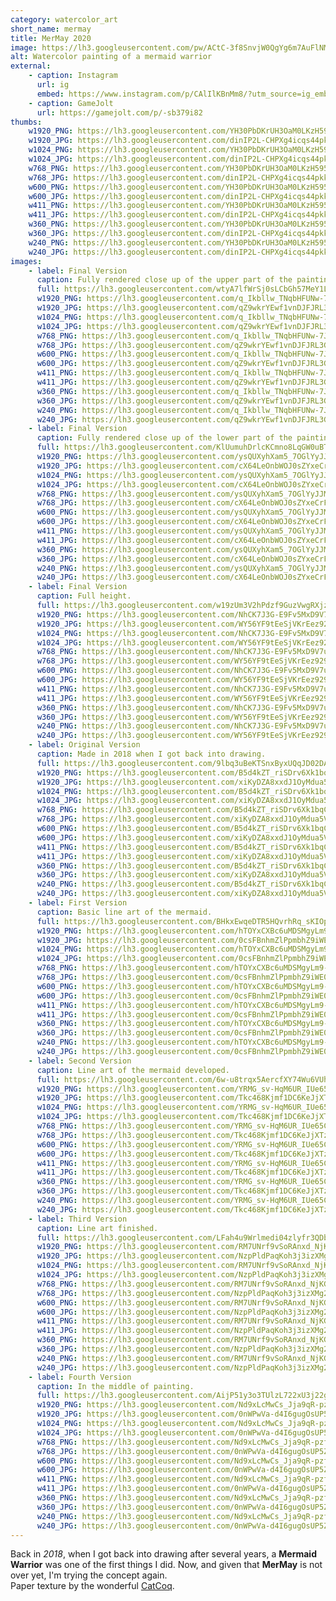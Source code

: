 ```yaml
---
category: watercolor_art
short_name: mermay
title: MerMay 2020
image: https://lh3.googleusercontent.com/pw/ACtC-3f8SnvjW0QgYg6m7AuFlNMpczGHWk48uZ0TjNYSgfqiXa2JEoaiA5OuS-TQXmB4gkv9Tnexc2cDIJ2e_aYlnGSEJFDhQdz4UKT_bDV6FQbnCct9zfYG0FchV3d592b3yOzzPXzKogDLSopNY45kVzsT=w1200-h630-no?authuser=0
alt: Watercolor painting of a mermaid warrior
external:
    - caption: Instagram
      url: ig
      embed: https://www.instagram.com/p/CAlIlKBnMm8/?utm_source=ig_embed&amp;utm_campaign=loading
    - caption: GameJolt
      url: https://gamejolt.com/p/-sb379i82
thumbs:
    w1920_PNG: https://lh3.googleusercontent.com/YH30PbDKrUH3OaM0LKzH5957LNFysIUZljw5xT2jABJ69hhwMwUWnX1pUw20eLyHBjqZw9bQvFXgXOuyz4tbPQ1cPdBUaQJg5mHKEq_j9NSVDcr8DGeI_MBeiCDeeIOyQwy5LbJepg=w355
    w1920_JPG: https://lh3.googleusercontent.com/dinIP2L-CHPXg4icqs44pkkKjjV0JP9GoimLmeTlV3fj_azr4Tuzg_tqRXqkekMgjM1ofkLQZ5jBKjN0jpE2iVkrz6f5hX7HQFkIPag7HOX8C99RbLslaOkmftyKv7GD-8Ue3E1_hA=w355
    w1024_PNG: https://lh3.googleusercontent.com/YH30PbDKrUH3OaM0LKzH5957LNFysIUZljw5xT2jABJ69hhwMwUWnX1pUw20eLyHBjqZw9bQvFXgXOuyz4tbPQ1cPdBUaQJg5mHKEq_j9NSVDcr8DGeI_MBeiCDeeIOyQwy5LbJepg=w284
    w1024_JPG: https://lh3.googleusercontent.com/dinIP2L-CHPXg4icqs44pkkKjjV0JP9GoimLmeTlV3fj_azr4Tuzg_tqRXqkekMgjM1ofkLQZ5jBKjN0jpE2iVkrz6f5hX7HQFkIPag7HOX8C99RbLslaOkmftyKv7GD-8Ue3E1_hA=w284
    w768_PNG: https://lh3.googleusercontent.com/YH30PbDKrUH3OaM0LKzH5957LNFysIUZljw5xT2jABJ69hhwMwUWnX1pUw20eLyHBjqZw9bQvFXgXOuyz4tbPQ1cPdBUaQJg5mHKEq_j9NSVDcr8DGeI_MBeiCDeeIOyQwy5LbJepg=w213
    w768_JPG: https://lh3.googleusercontent.com/dinIP2L-CHPXg4icqs44pkkKjjV0JP9GoimLmeTlV3fj_azr4Tuzg_tqRXqkekMgjM1ofkLQZ5jBKjN0jpE2iVkrz6f5hX7HQFkIPag7HOX8C99RbLslaOkmftyKv7GD-8Ue3E1_hA=w213
    w600_PNG: https://lh3.googleusercontent.com/YH30PbDKrUH3OaM0LKzH5957LNFysIUZljw5xT2jABJ69hhwMwUWnX1pUw20eLyHBjqZw9bQvFXgXOuyz4tbPQ1cPdBUaQJg5mHKEq_j9NSVDcr8DGeI_MBeiCDeeIOyQwy5LbJepg=w166
    w600_JPG: https://lh3.googleusercontent.com/dinIP2L-CHPXg4icqs44pkkKjjV0JP9GoimLmeTlV3fj_azr4Tuzg_tqRXqkekMgjM1ofkLQZ5jBKjN0jpE2iVkrz6f5hX7HQFkIPag7HOX8C99RbLslaOkmftyKv7GD-8Ue3E1_hA=w166
    w411_PNG: https://lh3.googleusercontent.com/YH30PbDKrUH3OaM0LKzH5957LNFysIUZljw5xT2jABJ69hhwMwUWnX1pUw20eLyHBjqZw9bQvFXgXOuyz4tbPQ1cPdBUaQJg5mHKEq_j9NSVDcr8DGeI_MBeiCDeeIOyQwy5LbJepg=w114
    w411_JPG: https://lh3.googleusercontent.com/dinIP2L-CHPXg4icqs44pkkKjjV0JP9GoimLmeTlV3fj_azr4Tuzg_tqRXqkekMgjM1ofkLQZ5jBKjN0jpE2iVkrz6f5hX7HQFkIPag7HOX8C99RbLslaOkmftyKv7GD-8Ue3E1_hA=w114
    w360_PNG: https://lh3.googleusercontent.com/YH30PbDKrUH3OaM0LKzH5957LNFysIUZljw5xT2jABJ69hhwMwUWnX1pUw20eLyHBjqZw9bQvFXgXOuyz4tbPQ1cPdBUaQJg5mHKEq_j9NSVDcr8DGeI_MBeiCDeeIOyQwy5LbJepg=w100
    w360_JPG: https://lh3.googleusercontent.com/dinIP2L-CHPXg4icqs44pkkKjjV0JP9GoimLmeTlV3fj_azr4Tuzg_tqRXqkekMgjM1ofkLQZ5jBKjN0jpE2iVkrz6f5hX7HQFkIPag7HOX8C99RbLslaOkmftyKv7GD-8Ue3E1_hA=w100
    w240_PNG: https://lh3.googleusercontent.com/YH30PbDKrUH3OaM0LKzH5957LNFysIUZljw5xT2jABJ69hhwMwUWnX1pUw20eLyHBjqZw9bQvFXgXOuyz4tbPQ1cPdBUaQJg5mHKEq_j9NSVDcr8DGeI_MBeiCDeeIOyQwy5LbJepg=w66
    w240_JPG: https://lh3.googleusercontent.com/dinIP2L-CHPXg4icqs44pkkKjjV0JP9GoimLmeTlV3fj_azr4Tuzg_tqRXqkekMgjM1ofkLQZ5jBKjN0jpE2iVkrz6f5hX7HQFkIPag7HOX8C99RbLslaOkmftyKv7GD-8Ue3E1_hA=w66
images:
    - label: Final Version
      caption: Fully rendered close up of the upper part of the painting.
      full: https://lh3.googleusercontent.com/wtyA7lfWrSj0sLCbGh57MeY1LkE6mTUFns6nl-5hWAoBRqNFVHgeQH78487v-dgIY0dLLCwSzOrykNjWvrqA-C3-Dfs_0DttfN-CMBzEJ2fMNmTFcw9m8kEZQNDI8ElD0bvgVzwKmw=w1080-h1080
      w1920_PNG: https://lh3.googleusercontent.com/q_Ikbllw_TNqbHFUNw-7JKox13sLxiaMLi8Ek1pPZODTN7i0sMAYRmQ2tvNtVw1STV1Cm-avOwbNXLBgIN8u0lDSgEErPPTtXaW9DDD86oXlpzRKekLttUyNCr3Sk55-AHXMHw8kXQ=w850
      w1920_JPG: https://lh3.googleusercontent.com/qZ9wkrYEwf1vnDJFJRL3GPxZBfOfRDJ2oapBEaiQ0wXTi8Yg-rbBc6DCG-icjLfY4LTtNUz-_7vu5NzV6P2hlKRRGZMLeICb20lx9RR6ZDBn7-aKbUMb5_z0Lt8N1R1ogHqaMEL6cg=w850
      w1024_PNG: https://lh3.googleusercontent.com/q_Ikbllw_TNqbHFUNw-7JKox13sLxiaMLi8Ek1pPZODTN7i0sMAYRmQ2tvNtVw1STV1Cm-avOwbNXLBgIN8u0lDSgEErPPTtXaW9DDD86oXlpzRKekLttUyNCr3Sk55-AHXMHw8kXQ=w711
      w1024_JPG: https://lh3.googleusercontent.com/qZ9wkrYEwf1vnDJFJRL3GPxZBfOfRDJ2oapBEaiQ0wXTi8Yg-rbBc6DCG-icjLfY4LTtNUz-_7vu5NzV6P2hlKRRGZMLeICb20lx9RR6ZDBn7-aKbUMb5_z0Lt8N1R1ogHqaMEL6cg=w711
      w768_PNG: https://lh3.googleusercontent.com/q_Ikbllw_TNqbHFUNw-7JKox13sLxiaMLi8Ek1pPZODTN7i0sMAYRmQ2tvNtVw1STV1Cm-avOwbNXLBgIN8u0lDSgEErPPTtXaW9DDD86oXlpzRKekLttUyNCr3Sk55-AHXMHw8kXQ=w533
      w768_JPG: https://lh3.googleusercontent.com/qZ9wkrYEwf1vnDJFJRL3GPxZBfOfRDJ2oapBEaiQ0wXTi8Yg-rbBc6DCG-icjLfY4LTtNUz-_7vu5NzV6P2hlKRRGZMLeICb20lx9RR6ZDBn7-aKbUMb5_z0Lt8N1R1ogHqaMEL6cg=w533
      w600_PNG: https://lh3.googleusercontent.com/q_Ikbllw_TNqbHFUNw-7JKox13sLxiaMLi8Ek1pPZODTN7i0sMAYRmQ2tvNtVw1STV1Cm-avOwbNXLBgIN8u0lDSgEErPPTtXaW9DDD86oXlpzRKekLttUyNCr3Sk55-AHXMHw8kXQ=w416
      w600_JPG: https://lh3.googleusercontent.com/qZ9wkrYEwf1vnDJFJRL3GPxZBfOfRDJ2oapBEaiQ0wXTi8Yg-rbBc6DCG-icjLfY4LTtNUz-_7vu5NzV6P2hlKRRGZMLeICb20lx9RR6ZDBn7-aKbUMb5_z0Lt8N1R1ogHqaMEL6cg=w416
      w411_PNG: https://lh3.googleusercontent.com/q_Ikbllw_TNqbHFUNw-7JKox13sLxiaMLi8Ek1pPZODTN7i0sMAYRmQ2tvNtVw1STV1Cm-avOwbNXLBgIN8u0lDSgEErPPTtXaW9DDD86oXlpzRKekLttUyNCr3Sk55-AHXMHw8kXQ=w285
      w411_JPG: https://lh3.googleusercontent.com/qZ9wkrYEwf1vnDJFJRL3GPxZBfOfRDJ2oapBEaiQ0wXTi8Yg-rbBc6DCG-icjLfY4LTtNUz-_7vu5NzV6P2hlKRRGZMLeICb20lx9RR6ZDBn7-aKbUMb5_z0Lt8N1R1ogHqaMEL6cg=w285
      w360_PNG: https://lh3.googleusercontent.com/q_Ikbllw_TNqbHFUNw-7JKox13sLxiaMLi8Ek1pPZODTN7i0sMAYRmQ2tvNtVw1STV1Cm-avOwbNXLBgIN8u0lDSgEErPPTtXaW9DDD86oXlpzRKekLttUyNCr3Sk55-AHXMHw8kXQ=w250
      w360_JPG: https://lh3.googleusercontent.com/qZ9wkrYEwf1vnDJFJRL3GPxZBfOfRDJ2oapBEaiQ0wXTi8Yg-rbBc6DCG-icjLfY4LTtNUz-_7vu5NzV6P2hlKRRGZMLeICb20lx9RR6ZDBn7-aKbUMb5_z0Lt8N1R1ogHqaMEL6cg=w250
      w240_PNG: https://lh3.googleusercontent.com/q_Ikbllw_TNqbHFUNw-7JKox13sLxiaMLi8Ek1pPZODTN7i0sMAYRmQ2tvNtVw1STV1Cm-avOwbNXLBgIN8u0lDSgEErPPTtXaW9DDD86oXlpzRKekLttUyNCr3Sk55-AHXMHw8kXQ=w166
      w240_JPG: https://lh3.googleusercontent.com/qZ9wkrYEwf1vnDJFJRL3GPxZBfOfRDJ2oapBEaiQ0wXTi8Yg-rbBc6DCG-icjLfY4LTtNUz-_7vu5NzV6P2hlKRRGZMLeICb20lx9RR6ZDBn7-aKbUMb5_z0Lt8N1R1ogHqaMEL6cg=w166
    - label: Final Version
      caption: Fully rendered close up of the lower part of the painting.
      full: https://lh3.googleusercontent.com/KlUumuhDrlcKCmno8LqGW0uBTWxVA02jO6UUMiRbKlHutvJ3NVmm5tHRjDiM7vz93fanM1SkeipeOA6fZwaLezYRDdc-SBwyEQ9prgwhg8tHlQjZgW1ZZYYw277UiUpo6_GKGQFVyg=w1080-h1080
      w1920_PNG: https://lh3.googleusercontent.com/ysQUXyhXam5_7OGlYyJJM4o1BItO3rklJk2H1Rjn5zwsqnG23MNriuFYeupljtKh5rXvSzCkqlsSbBB0YrZFkAfVvQJ0EMKk5Q0wkvK1BQxYw53UByoAi8YkLJIAO3GVKYBLpotyKg=w850
      w1920_JPG: https://lh3.googleusercontent.com/cX64LeOnbWOJ0sZYxeCrFz919RSf3nLjBalIkvTQqIOVcozk2vuKQml1Pzfu4m8ImZWN5wv1L6dKx493pbCUw1tqCJo-68gV0waLR4R4gsUfeiYlURh00dwkBdDTfrmJ-jRoxHWpLA=w850
      w1024_PNG: https://lh3.googleusercontent.com/ysQUXyhXam5_7OGlYyJJM4o1BItO3rklJk2H1Rjn5zwsqnG23MNriuFYeupljtKh5rXvSzCkqlsSbBB0YrZFkAfVvQJ0EMKk5Q0wkvK1BQxYw53UByoAi8YkLJIAO3GVKYBLpotyKg=w711
      w1024_JPG: https://lh3.googleusercontent.com/cX64LeOnbWOJ0sZYxeCrFz919RSf3nLjBalIkvTQqIOVcozk2vuKQml1Pzfu4m8ImZWN5wv1L6dKx493pbCUw1tqCJo-68gV0waLR4R4gsUfeiYlURh00dwkBdDTfrmJ-jRoxHWpLA=w711
      w768_PNG: https://lh3.googleusercontent.com/ysQUXyhXam5_7OGlYyJJM4o1BItO3rklJk2H1Rjn5zwsqnG23MNriuFYeupljtKh5rXvSzCkqlsSbBB0YrZFkAfVvQJ0EMKk5Q0wkvK1BQxYw53UByoAi8YkLJIAO3GVKYBLpotyKg=w533
      w768_JPG: https://lh3.googleusercontent.com/cX64LeOnbWOJ0sZYxeCrFz919RSf3nLjBalIkvTQqIOVcozk2vuKQml1Pzfu4m8ImZWN5wv1L6dKx493pbCUw1tqCJo-68gV0waLR4R4gsUfeiYlURh00dwkBdDTfrmJ-jRoxHWpLA=w533
      w600_PNG: https://lh3.googleusercontent.com/ysQUXyhXam5_7OGlYyJJM4o1BItO3rklJk2H1Rjn5zwsqnG23MNriuFYeupljtKh5rXvSzCkqlsSbBB0YrZFkAfVvQJ0EMKk5Q0wkvK1BQxYw53UByoAi8YkLJIAO3GVKYBLpotyKg=w416
      w600_JPG: https://lh3.googleusercontent.com/cX64LeOnbWOJ0sZYxeCrFz919RSf3nLjBalIkvTQqIOVcozk2vuKQml1Pzfu4m8ImZWN5wv1L6dKx493pbCUw1tqCJo-68gV0waLR4R4gsUfeiYlURh00dwkBdDTfrmJ-jRoxHWpLA=w416
      w411_PNG: https://lh3.googleusercontent.com/ysQUXyhXam5_7OGlYyJJM4o1BItO3rklJk2H1Rjn5zwsqnG23MNriuFYeupljtKh5rXvSzCkqlsSbBB0YrZFkAfVvQJ0EMKk5Q0wkvK1BQxYw53UByoAi8YkLJIAO3GVKYBLpotyKg=w285
      w411_JPG: https://lh3.googleusercontent.com/cX64LeOnbWOJ0sZYxeCrFz919RSf3nLjBalIkvTQqIOVcozk2vuKQml1Pzfu4m8ImZWN5wv1L6dKx493pbCUw1tqCJo-68gV0waLR4R4gsUfeiYlURh00dwkBdDTfrmJ-jRoxHWpLA=w285
      w360_PNG: https://lh3.googleusercontent.com/ysQUXyhXam5_7OGlYyJJM4o1BItO3rklJk2H1Rjn5zwsqnG23MNriuFYeupljtKh5rXvSzCkqlsSbBB0YrZFkAfVvQJ0EMKk5Q0wkvK1BQxYw53UByoAi8YkLJIAO3GVKYBLpotyKg=w250
      w360_JPG: https://lh3.googleusercontent.com/cX64LeOnbWOJ0sZYxeCrFz919RSf3nLjBalIkvTQqIOVcozk2vuKQml1Pzfu4m8ImZWN5wv1L6dKx493pbCUw1tqCJo-68gV0waLR4R4gsUfeiYlURh00dwkBdDTfrmJ-jRoxHWpLA=w250
      w240_PNG: https://lh3.googleusercontent.com/ysQUXyhXam5_7OGlYyJJM4o1BItO3rklJk2H1Rjn5zwsqnG23MNriuFYeupljtKh5rXvSzCkqlsSbBB0YrZFkAfVvQJ0EMKk5Q0wkvK1BQxYw53UByoAi8YkLJIAO3GVKYBLpotyKg=w166
      w240_JPG: https://lh3.googleusercontent.com/cX64LeOnbWOJ0sZYxeCrFz919RSf3nLjBalIkvTQqIOVcozk2vuKQml1Pzfu4m8ImZWN5wv1L6dKx493pbCUw1tqCJo-68gV0waLR4R4gsUfeiYlURh00dwkBdDTfrmJ-jRoxHWpLA=w166
    - label: Final Version
      caption: Full height.
      full: https://lh3.googleusercontent.com/w19zUm3V2hPdzf9GuzVwgRXjzDiBeBB5l8KaUoLq4oMBAKIKITjlsh7GCSOFW9nN90HBhYGH5HeDCAy8RvZ9iOoCr6sr3Gu2j2WV0JpISvwX7jDR0pyxyYRT-6tAhFpFO9ceMIsP-w=w1080-h1080
      w1920_PNG: https://lh3.googleusercontent.com/NhCK7J3G-E9Fv5MxD9V7uJQP7Aka-0xuqxN96m50FU4nl-1-UTa4KrO9DJ5MvqMaMr-p-cbj9HZisdwneMVoP7hiASPUsBa9zTUq40FOda7gL3wN4YE3kMoWyiM3G57g82-7Nk1DuQ=w850
      w1920_JPG: https://lh3.googleusercontent.com/WY56YF9tEeSjVKrEez929vUjkIITK1hSh_v7HTNIOfxaPSw-kNal2PZx420rousA58rdckJ872TKGAPudvMSRY_ImmI64LfC6DRtI68_I61pj5RI4nzGSMHWT3YU5Bqs7BAX_QdKAg=w850
      w1024_PNG: https://lh3.googleusercontent.com/NhCK7J3G-E9Fv5MxD9V7uJQP7Aka-0xuqxN96m50FU4nl-1-UTa4KrO9DJ5MvqMaMr-p-cbj9HZisdwneMVoP7hiASPUsBa9zTUq40FOda7gL3wN4YE3kMoWyiM3G57g82-7Nk1DuQ=w711
      w1024_JPG: https://lh3.googleusercontent.com/WY56YF9tEeSjVKrEez929vUjkIITK1hSh_v7HTNIOfxaPSw-kNal2PZx420rousA58rdckJ872TKGAPudvMSRY_ImmI64LfC6DRtI68_I61pj5RI4nzGSMHWT3YU5Bqs7BAX_QdKAg=w711
      w768_PNG: https://lh3.googleusercontent.com/NhCK7J3G-E9Fv5MxD9V7uJQP7Aka-0xuqxN96m50FU4nl-1-UTa4KrO9DJ5MvqMaMr-p-cbj9HZisdwneMVoP7hiASPUsBa9zTUq40FOda7gL3wN4YE3kMoWyiM3G57g82-7Nk1DuQ=w533
      w768_JPG: https://lh3.googleusercontent.com/WY56YF9tEeSjVKrEez929vUjkIITK1hSh_v7HTNIOfxaPSw-kNal2PZx420rousA58rdckJ872TKGAPudvMSRY_ImmI64LfC6DRtI68_I61pj5RI4nzGSMHWT3YU5Bqs7BAX_QdKAg=w533
      w600_PNG: https://lh3.googleusercontent.com/NhCK7J3G-E9Fv5MxD9V7uJQP7Aka-0xuqxN96m50FU4nl-1-UTa4KrO9DJ5MvqMaMr-p-cbj9HZisdwneMVoP7hiASPUsBa9zTUq40FOda7gL3wN4YE3kMoWyiM3G57g82-7Nk1DuQ=w416
      w600_JPG: https://lh3.googleusercontent.com/WY56YF9tEeSjVKrEez929vUjkIITK1hSh_v7HTNIOfxaPSw-kNal2PZx420rousA58rdckJ872TKGAPudvMSRY_ImmI64LfC6DRtI68_I61pj5RI4nzGSMHWT3YU5Bqs7BAX_QdKAg=w416
      w411_PNG: https://lh3.googleusercontent.com/NhCK7J3G-E9Fv5MxD9V7uJQP7Aka-0xuqxN96m50FU4nl-1-UTa4KrO9DJ5MvqMaMr-p-cbj9HZisdwneMVoP7hiASPUsBa9zTUq40FOda7gL3wN4YE3kMoWyiM3G57g82-7Nk1DuQ=w285
      w411_JPG: https://lh3.googleusercontent.com/WY56YF9tEeSjVKrEez929vUjkIITK1hSh_v7HTNIOfxaPSw-kNal2PZx420rousA58rdckJ872TKGAPudvMSRY_ImmI64LfC6DRtI68_I61pj5RI4nzGSMHWT3YU5Bqs7BAX_QdKAg=w285
      w360_PNG: https://lh3.googleusercontent.com/NhCK7J3G-E9Fv5MxD9V7uJQP7Aka-0xuqxN96m50FU4nl-1-UTa4KrO9DJ5MvqMaMr-p-cbj9HZisdwneMVoP7hiASPUsBa9zTUq40FOda7gL3wN4YE3kMoWyiM3G57g82-7Nk1DuQ=w250
      w360_JPG: https://lh3.googleusercontent.com/WY56YF9tEeSjVKrEez929vUjkIITK1hSh_v7HTNIOfxaPSw-kNal2PZx420rousA58rdckJ872TKGAPudvMSRY_ImmI64LfC6DRtI68_I61pj5RI4nzGSMHWT3YU5Bqs7BAX_QdKAg=w250
      w240_PNG: https://lh3.googleusercontent.com/NhCK7J3G-E9Fv5MxD9V7uJQP7Aka-0xuqxN96m50FU4nl-1-UTa4KrO9DJ5MvqMaMr-p-cbj9HZisdwneMVoP7hiASPUsBa9zTUq40FOda7gL3wN4YE3kMoWyiM3G57g82-7Nk1DuQ=w166
      w240_JPG: https://lh3.googleusercontent.com/WY56YF9tEeSjVKrEez929vUjkIITK1hSh_v7HTNIOfxaPSw-kNal2PZx420rousA58rdckJ872TKGAPudvMSRY_ImmI64LfC6DRtI68_I61pj5RI4nzGSMHWT3YU5Bqs7BAX_QdKAg=w166
    - label: Original Version
      caption: Made in 2018 when I got back into drawing.
      full: https://lh3.googleusercontent.com/9lbq3uBeKTSnxByxUQqJD02DA4GyZIQpOWAKpBuq-a94xWKvWvaDVXxGeAFM8GdA1RlnWvMzoRHnYJyuT4xul_9OdgySFozhSlqGg1iSSLRMWcMtnzUWOff0csTlE00v2wLPT0X0wA=w1080-h1080
      w1920_PNG: https://lh3.googleusercontent.com/B5d4kZT_riSDrv6Xk1bqC8VsgxFfPezPyr9OCa1aVvf67WejJ0vGEIqxVCEWUL7bixRR9wo9KxmZCX6vEM4qi3l4He6DB-5pvgQGLi1xy9E7tXzy3YJsXU6Y7gXEiidBf9vihStm_w=w850
      w1920_JPG: https://lh3.googleusercontent.com/xiKyDZA8xxdJ1OyMdua5V3--LjdOe6r6gg4MZ4-AtRmOGi6smypsCt_SIZGBysHIQ-E_vpi1rZbb4hbfHJ22vbIhyU6shya2zlT2ie4pCRl1j549RBGMBD_sizFVNNdX4Bk-WcwiUQ=w850
      w1024_PNG: https://lh3.googleusercontent.com/B5d4kZT_riSDrv6Xk1bqC8VsgxFfPezPyr9OCa1aVvf67WejJ0vGEIqxVCEWUL7bixRR9wo9KxmZCX6vEM4qi3l4He6DB-5pvgQGLi1xy9E7tXzy3YJsXU6Y7gXEiidBf9vihStm_w=w711
      w1024_JPG: https://lh3.googleusercontent.com/xiKyDZA8xxdJ1OyMdua5V3--LjdOe6r6gg4MZ4-AtRmOGi6smypsCt_SIZGBysHIQ-E_vpi1rZbb4hbfHJ22vbIhyU6shya2zlT2ie4pCRl1j549RBGMBD_sizFVNNdX4Bk-WcwiUQ=w711
      w768_PNG: https://lh3.googleusercontent.com/B5d4kZT_riSDrv6Xk1bqC8VsgxFfPezPyr9OCa1aVvf67WejJ0vGEIqxVCEWUL7bixRR9wo9KxmZCX6vEM4qi3l4He6DB-5pvgQGLi1xy9E7tXzy3YJsXU6Y7gXEiidBf9vihStm_w=w533
      w768_JPG: https://lh3.googleusercontent.com/xiKyDZA8xxdJ1OyMdua5V3--LjdOe6r6gg4MZ4-AtRmOGi6smypsCt_SIZGBysHIQ-E_vpi1rZbb4hbfHJ22vbIhyU6shya2zlT2ie4pCRl1j549RBGMBD_sizFVNNdX4Bk-WcwiUQ=w533
      w600_PNG: https://lh3.googleusercontent.com/B5d4kZT_riSDrv6Xk1bqC8VsgxFfPezPyr9OCa1aVvf67WejJ0vGEIqxVCEWUL7bixRR9wo9KxmZCX6vEM4qi3l4He6DB-5pvgQGLi1xy9E7tXzy3YJsXU6Y7gXEiidBf9vihStm_w=w416
      w600_JPG: https://lh3.googleusercontent.com/xiKyDZA8xxdJ1OyMdua5V3--LjdOe6r6gg4MZ4-AtRmOGi6smypsCt_SIZGBysHIQ-E_vpi1rZbb4hbfHJ22vbIhyU6shya2zlT2ie4pCRl1j549RBGMBD_sizFVNNdX4Bk-WcwiUQ=w416
      w411_PNG: https://lh3.googleusercontent.com/B5d4kZT_riSDrv6Xk1bqC8VsgxFfPezPyr9OCa1aVvf67WejJ0vGEIqxVCEWUL7bixRR9wo9KxmZCX6vEM4qi3l4He6DB-5pvgQGLi1xy9E7tXzy3YJsXU6Y7gXEiidBf9vihStm_w=w285
      w411_JPG: https://lh3.googleusercontent.com/xiKyDZA8xxdJ1OyMdua5V3--LjdOe6r6gg4MZ4-AtRmOGi6smypsCt_SIZGBysHIQ-E_vpi1rZbb4hbfHJ22vbIhyU6shya2zlT2ie4pCRl1j549RBGMBD_sizFVNNdX4Bk-WcwiUQ=w285
      w360_PNG: https://lh3.googleusercontent.com/B5d4kZT_riSDrv6Xk1bqC8VsgxFfPezPyr9OCa1aVvf67WejJ0vGEIqxVCEWUL7bixRR9wo9KxmZCX6vEM4qi3l4He6DB-5pvgQGLi1xy9E7tXzy3YJsXU6Y7gXEiidBf9vihStm_w=w250
      w360_JPG: https://lh3.googleusercontent.com/xiKyDZA8xxdJ1OyMdua5V3--LjdOe6r6gg4MZ4-AtRmOGi6smypsCt_SIZGBysHIQ-E_vpi1rZbb4hbfHJ22vbIhyU6shya2zlT2ie4pCRl1j549RBGMBD_sizFVNNdX4Bk-WcwiUQ=w250
      w240_PNG: https://lh3.googleusercontent.com/B5d4kZT_riSDrv6Xk1bqC8VsgxFfPezPyr9OCa1aVvf67WejJ0vGEIqxVCEWUL7bixRR9wo9KxmZCX6vEM4qi3l4He6DB-5pvgQGLi1xy9E7tXzy3YJsXU6Y7gXEiidBf9vihStm_w=w166
      w240_JPG: https://lh3.googleusercontent.com/xiKyDZA8xxdJ1OyMdua5V3--LjdOe6r6gg4MZ4-AtRmOGi6smypsCt_SIZGBysHIQ-E_vpi1rZbb4hbfHJ22vbIhyU6shya2zlT2ie4pCRl1j549RBGMBD_sizFVNNdX4Bk-WcwiUQ=w166
    - label: First Version
      caption: Basic line art of the mermaid.
      full: https://lh3.googleusercontent.com/BHkxEwqeDTR5HQvrhRq_sKIOpJefLOgu4wbOdY-_LxUsAHi7y_W9aMz-4KHZGSAOUyDkOSW2iRWjzuZaNSjF4yR19f5Y_plZK6FINhEMuOfnGC0ihq7zooPgFhz0yHIR9kY5HKcaEg=w1080-h1080
      w1920_PNG: https://lh3.googleusercontent.com/hTOYxCXBc6uMDSMgyLm9-r8njfzjCif06Kkt3GUbJlfSYIeLoMKIZQvTM123Nd6jS166P-1KMQ-I8lO6jAd-aB7QGlgZ6ovW2zAJDHKMhZDr_7-xRrA03JTFKjmRl9cPrR9rjog01g=w850
      w1920_JPG: https://lh3.googleusercontent.com/0csFBnhmZlPpmbhZ9iWE0_AVt5zEX_PFlH5dGAb5Rd7a2h8QjyoWqnSdCrK_wqx8X7-FbqlumJEl0Jq8QvrWp5NFvs2y5c4z066JMRVLCX5wnCfj1d0dFDHiiyGLY1lqQmZG2fTAxQ=w850
      w1024_PNG: https://lh3.googleusercontent.com/hTOYxCXBc6uMDSMgyLm9-r8njfzjCif06Kkt3GUbJlfSYIeLoMKIZQvTM123Nd6jS166P-1KMQ-I8lO6jAd-aB7QGlgZ6ovW2zAJDHKMhZDr_7-xRrA03JTFKjmRl9cPrR9rjog01g=w711
      w1024_JPG: https://lh3.googleusercontent.com/0csFBnhmZlPpmbhZ9iWE0_AVt5zEX_PFlH5dGAb5Rd7a2h8QjyoWqnSdCrK_wqx8X7-FbqlumJEl0Jq8QvrWp5NFvs2y5c4z066JMRVLCX5wnCfj1d0dFDHiiyGLY1lqQmZG2fTAxQ=w711
      w768_PNG: https://lh3.googleusercontent.com/hTOYxCXBc6uMDSMgyLm9-r8njfzjCif06Kkt3GUbJlfSYIeLoMKIZQvTM123Nd6jS166P-1KMQ-I8lO6jAd-aB7QGlgZ6ovW2zAJDHKMhZDr_7-xRrA03JTFKjmRl9cPrR9rjog01g=w533
      w768_JPG: https://lh3.googleusercontent.com/0csFBnhmZlPpmbhZ9iWE0_AVt5zEX_PFlH5dGAb5Rd7a2h8QjyoWqnSdCrK_wqx8X7-FbqlumJEl0Jq8QvrWp5NFvs2y5c4z066JMRVLCX5wnCfj1d0dFDHiiyGLY1lqQmZG2fTAxQ=w533
      w600_PNG: https://lh3.googleusercontent.com/hTOYxCXBc6uMDSMgyLm9-r8njfzjCif06Kkt3GUbJlfSYIeLoMKIZQvTM123Nd6jS166P-1KMQ-I8lO6jAd-aB7QGlgZ6ovW2zAJDHKMhZDr_7-xRrA03JTFKjmRl9cPrR9rjog01g=w416
      w600_JPG: https://lh3.googleusercontent.com/0csFBnhmZlPpmbhZ9iWE0_AVt5zEX_PFlH5dGAb5Rd7a2h8QjyoWqnSdCrK_wqx8X7-FbqlumJEl0Jq8QvrWp5NFvs2y5c4z066JMRVLCX5wnCfj1d0dFDHiiyGLY1lqQmZG2fTAxQ=w416
      w411_PNG: https://lh3.googleusercontent.com/hTOYxCXBc6uMDSMgyLm9-r8njfzjCif06Kkt3GUbJlfSYIeLoMKIZQvTM123Nd6jS166P-1KMQ-I8lO6jAd-aB7QGlgZ6ovW2zAJDHKMhZDr_7-xRrA03JTFKjmRl9cPrR9rjog01g=w285
      w411_JPG: https://lh3.googleusercontent.com/0csFBnhmZlPpmbhZ9iWE0_AVt5zEX_PFlH5dGAb5Rd7a2h8QjyoWqnSdCrK_wqx8X7-FbqlumJEl0Jq8QvrWp5NFvs2y5c4z066JMRVLCX5wnCfj1d0dFDHiiyGLY1lqQmZG2fTAxQ=w285
      w360_PNG: https://lh3.googleusercontent.com/hTOYxCXBc6uMDSMgyLm9-r8njfzjCif06Kkt3GUbJlfSYIeLoMKIZQvTM123Nd6jS166P-1KMQ-I8lO6jAd-aB7QGlgZ6ovW2zAJDHKMhZDr_7-xRrA03JTFKjmRl9cPrR9rjog01g=w250
      w360_JPG: https://lh3.googleusercontent.com/0csFBnhmZlPpmbhZ9iWE0_AVt5zEX_PFlH5dGAb5Rd7a2h8QjyoWqnSdCrK_wqx8X7-FbqlumJEl0Jq8QvrWp5NFvs2y5c4z066JMRVLCX5wnCfj1d0dFDHiiyGLY1lqQmZG2fTAxQ=w250
      w240_PNG: https://lh3.googleusercontent.com/hTOYxCXBc6uMDSMgyLm9-r8njfzjCif06Kkt3GUbJlfSYIeLoMKIZQvTM123Nd6jS166P-1KMQ-I8lO6jAd-aB7QGlgZ6ovW2zAJDHKMhZDr_7-xRrA03JTFKjmRl9cPrR9rjog01g=w166
      w240_JPG: https://lh3.googleusercontent.com/0csFBnhmZlPpmbhZ9iWE0_AVt5zEX_PFlH5dGAb5Rd7a2h8QjyoWqnSdCrK_wqx8X7-FbqlumJEl0Jq8QvrWp5NFvs2y5c4z066JMRVLCX5wnCfj1d0dFDHiiyGLY1lqQmZG2fTAxQ=w166
    - label: Second Version
      caption: Line art of the mermaid developed.
      full: https://lh3.googleusercontent.com/6w-u8trqx5AercfXY74Wu6VUh3MC08uNDI6cDaCN_B0vd-Ht-mPD3KnLBiSdzgtrJloO_XauOjSAM17FvcmQP1u02B44qW3NY4PzmDpLrFIsiMiemQtNLwzRrn-YsLSlsRTY_8YCqA=w1080-h1080
      w1920_PNG: https://lh3.googleusercontent.com/YRMG_sv-HqM6UR_IUe65Co9q_m3-noCeNDsaZew7GqoXSeX4d5ACwdHXgFDZIUrpngevypCdARtin10ZmYbjYd0J2xGXvDfzKdI55eg-WILDH_F_PlCfzusQ5TbFSztqlou3BQyXAg=w850
      w1920_JPG: https://lh3.googleusercontent.com/Tkc468Kjmf1DC6KeJjXTz_mCYkuQ9d4HkM8jveG-_sHyfEtZ0QY4EpNxGIf5d_KYkikb9brQ2Q7cW0wTkIVrL2K0CotLZ_FXya32dFufl3_qWNtk9-OkrBNC1QqjQqh0iaxmGDTXlQ=w850
      w1024_PNG: https://lh3.googleusercontent.com/YRMG_sv-HqM6UR_IUe65Co9q_m3-noCeNDsaZew7GqoXSeX4d5ACwdHXgFDZIUrpngevypCdARtin10ZmYbjYd0J2xGXvDfzKdI55eg-WILDH_F_PlCfzusQ5TbFSztqlou3BQyXAg=w711
      w1024_JPG: https://lh3.googleusercontent.com/Tkc468Kjmf1DC6KeJjXTz_mCYkuQ9d4HkM8jveG-_sHyfEtZ0QY4EpNxGIf5d_KYkikb9brQ2Q7cW0wTkIVrL2K0CotLZ_FXya32dFufl3_qWNtk9-OkrBNC1QqjQqh0iaxmGDTXlQ=w711
      w768_PNG: https://lh3.googleusercontent.com/YRMG_sv-HqM6UR_IUe65Co9q_m3-noCeNDsaZew7GqoXSeX4d5ACwdHXgFDZIUrpngevypCdARtin10ZmYbjYd0J2xGXvDfzKdI55eg-WILDH_F_PlCfzusQ5TbFSztqlou3BQyXAg=w533
      w768_JPG: https://lh3.googleusercontent.com/Tkc468Kjmf1DC6KeJjXTz_mCYkuQ9d4HkM8jveG-_sHyfEtZ0QY4EpNxGIf5d_KYkikb9brQ2Q7cW0wTkIVrL2K0CotLZ_FXya32dFufl3_qWNtk9-OkrBNC1QqjQqh0iaxmGDTXlQ=w533
      w600_PNG: https://lh3.googleusercontent.com/YRMG_sv-HqM6UR_IUe65Co9q_m3-noCeNDsaZew7GqoXSeX4d5ACwdHXgFDZIUrpngevypCdARtin10ZmYbjYd0J2xGXvDfzKdI55eg-WILDH_F_PlCfzusQ5TbFSztqlou3BQyXAg=w416
      w600_JPG: https://lh3.googleusercontent.com/Tkc468Kjmf1DC6KeJjXTz_mCYkuQ9d4HkM8jveG-_sHyfEtZ0QY4EpNxGIf5d_KYkikb9brQ2Q7cW0wTkIVrL2K0CotLZ_FXya32dFufl3_qWNtk9-OkrBNC1QqjQqh0iaxmGDTXlQ=w416
      w411_PNG: https://lh3.googleusercontent.com/YRMG_sv-HqM6UR_IUe65Co9q_m3-noCeNDsaZew7GqoXSeX4d5ACwdHXgFDZIUrpngevypCdARtin10ZmYbjYd0J2xGXvDfzKdI55eg-WILDH_F_PlCfzusQ5TbFSztqlou3BQyXAg=w285
      w411_JPG: https://lh3.googleusercontent.com/Tkc468Kjmf1DC6KeJjXTz_mCYkuQ9d4HkM8jveG-_sHyfEtZ0QY4EpNxGIf5d_KYkikb9brQ2Q7cW0wTkIVrL2K0CotLZ_FXya32dFufl3_qWNtk9-OkrBNC1QqjQqh0iaxmGDTXlQ=w285
      w360_PNG: https://lh3.googleusercontent.com/YRMG_sv-HqM6UR_IUe65Co9q_m3-noCeNDsaZew7GqoXSeX4d5ACwdHXgFDZIUrpngevypCdARtin10ZmYbjYd0J2xGXvDfzKdI55eg-WILDH_F_PlCfzusQ5TbFSztqlou3BQyXAg=w250
      w360_JPG: https://lh3.googleusercontent.com/Tkc468Kjmf1DC6KeJjXTz_mCYkuQ9d4HkM8jveG-_sHyfEtZ0QY4EpNxGIf5d_KYkikb9brQ2Q7cW0wTkIVrL2K0CotLZ_FXya32dFufl3_qWNtk9-OkrBNC1QqjQqh0iaxmGDTXlQ=w250
      w240_PNG: https://lh3.googleusercontent.com/YRMG_sv-HqM6UR_IUe65Co9q_m3-noCeNDsaZew7GqoXSeX4d5ACwdHXgFDZIUrpngevypCdARtin10ZmYbjYd0J2xGXvDfzKdI55eg-WILDH_F_PlCfzusQ5TbFSztqlou3BQyXAg=w166
      w240_JPG: https://lh3.googleusercontent.com/Tkc468Kjmf1DC6KeJjXTz_mCYkuQ9d4HkM8jveG-_sHyfEtZ0QY4EpNxGIf5d_KYkikb9brQ2Q7cW0wTkIVrL2K0CotLZ_FXya32dFufl3_qWNtk9-OkrBNC1QqjQqh0iaxmGDTXlQ=w166
    - label: Third Version
      caption: Line art finished.
      full: https://lh3.googleusercontent.com/LFah4u9Wrlmedi04zlyfr3QDbv8UZAA2bBQfgOpQZxb0m9vLhWA9RYRW_nfd9BZ8e74zTJjkl3Vj6axa5maBObBXE7ZSY-v5nSlT9iR6FgPBHlKfSzhw3SZu5egqtvZnrXiWUnaA8g=w1080-h1080
      w1920_PNG: https://lh3.googleusercontent.com/RM7UNrf9vSoRAnxd_NjKG13B5WXlblUOnZNQ38QxA1Xt5up5Tzm2gdxcYM_hqLqGwnEAKUnyYOcUxGylMzsP_dfeP-a0HJ3CqMzSWX-zmXFm15LWINL4NZuuEqNTalTkCM-un8Ev5g=w850
      w1920_JPG: https://lh3.googleusercontent.com/NzpPldPaqKoh3j3izXMg2yZI9XiPzg9Q86dMAkkWvCLNeyXXKpXImQBOgpMzbFAot6fUeavcRqvTpDs_iq1b1blpmqNW48oqQaBGNzpDOtegKDgpkr25D0xC6jHimDhz8YphD9eXKg=w850
      w1024_PNG: https://lh3.googleusercontent.com/RM7UNrf9vSoRAnxd_NjKG13B5WXlblUOnZNQ38QxA1Xt5up5Tzm2gdxcYM_hqLqGwnEAKUnyYOcUxGylMzsP_dfeP-a0HJ3CqMzSWX-zmXFm15LWINL4NZuuEqNTalTkCM-un8Ev5g=w711
      w1024_JPG: https://lh3.googleusercontent.com/NzpPldPaqKoh3j3izXMg2yZI9XiPzg9Q86dMAkkWvCLNeyXXKpXImQBOgpMzbFAot6fUeavcRqvTpDs_iq1b1blpmqNW48oqQaBGNzpDOtegKDgpkr25D0xC6jHimDhz8YphD9eXKg=w711
      w768_PNG: https://lh3.googleusercontent.com/RM7UNrf9vSoRAnxd_NjKG13B5WXlblUOnZNQ38QxA1Xt5up5Tzm2gdxcYM_hqLqGwnEAKUnyYOcUxGylMzsP_dfeP-a0HJ3CqMzSWX-zmXFm15LWINL4NZuuEqNTalTkCM-un8Ev5g=w533
      w768_JPG: https://lh3.googleusercontent.com/NzpPldPaqKoh3j3izXMg2yZI9XiPzg9Q86dMAkkWvCLNeyXXKpXImQBOgpMzbFAot6fUeavcRqvTpDs_iq1b1blpmqNW48oqQaBGNzpDOtegKDgpkr25D0xC6jHimDhz8YphD9eXKg=w533
      w600_PNG: https://lh3.googleusercontent.com/RM7UNrf9vSoRAnxd_NjKG13B5WXlblUOnZNQ38QxA1Xt5up5Tzm2gdxcYM_hqLqGwnEAKUnyYOcUxGylMzsP_dfeP-a0HJ3CqMzSWX-zmXFm15LWINL4NZuuEqNTalTkCM-un8Ev5g=w416
      w600_JPG: https://lh3.googleusercontent.com/NzpPldPaqKoh3j3izXMg2yZI9XiPzg9Q86dMAkkWvCLNeyXXKpXImQBOgpMzbFAot6fUeavcRqvTpDs_iq1b1blpmqNW48oqQaBGNzpDOtegKDgpkr25D0xC6jHimDhz8YphD9eXKg=w416
      w411_PNG: https://lh3.googleusercontent.com/RM7UNrf9vSoRAnxd_NjKG13B5WXlblUOnZNQ38QxA1Xt5up5Tzm2gdxcYM_hqLqGwnEAKUnyYOcUxGylMzsP_dfeP-a0HJ3CqMzSWX-zmXFm15LWINL4NZuuEqNTalTkCM-un8Ev5g=w285
      w411_JPG: https://lh3.googleusercontent.com/NzpPldPaqKoh3j3izXMg2yZI9XiPzg9Q86dMAkkWvCLNeyXXKpXImQBOgpMzbFAot6fUeavcRqvTpDs_iq1b1blpmqNW48oqQaBGNzpDOtegKDgpkr25D0xC6jHimDhz8YphD9eXKg=w285
      w360_PNG: https://lh3.googleusercontent.com/RM7UNrf9vSoRAnxd_NjKG13B5WXlblUOnZNQ38QxA1Xt5up5Tzm2gdxcYM_hqLqGwnEAKUnyYOcUxGylMzsP_dfeP-a0HJ3CqMzSWX-zmXFm15LWINL4NZuuEqNTalTkCM-un8Ev5g=w250
      w360_JPG: https://lh3.googleusercontent.com/NzpPldPaqKoh3j3izXMg2yZI9XiPzg9Q86dMAkkWvCLNeyXXKpXImQBOgpMzbFAot6fUeavcRqvTpDs_iq1b1blpmqNW48oqQaBGNzpDOtegKDgpkr25D0xC6jHimDhz8YphD9eXKg=w250
      w240_PNG: https://lh3.googleusercontent.com/RM7UNrf9vSoRAnxd_NjKG13B5WXlblUOnZNQ38QxA1Xt5up5Tzm2gdxcYM_hqLqGwnEAKUnyYOcUxGylMzsP_dfeP-a0HJ3CqMzSWX-zmXFm15LWINL4NZuuEqNTalTkCM-un8Ev5g=w166
      w240_JPG: https://lh3.googleusercontent.com/NzpPldPaqKoh3j3izXMg2yZI9XiPzg9Q86dMAkkWvCLNeyXXKpXImQBOgpMzbFAot6fUeavcRqvTpDs_iq1b1blpmqNW48oqQaBGNzpDOtegKDgpkr25D0xC6jHimDhz8YphD9eXKg=w166
    - label: Fourth Version
      caption: In the middle of painting.
      full: https://lh3.googleusercontent.com/AijP51y3o3TUlzL722xU3j22gQSaqb2pBJLcbdzVkD5CABJSYRVc2K5mhnYTgRmqURl_VzWbmYodG5bybX-vpBfpmC4QHjQmNFpiLxP2i293u8SKO5i1Uzj5IITvKXZCb-HXbpHtzQ=w1080-h1080
      w1920_PNG: https://lh3.googleusercontent.com/Nd9xLcMwCs_Jja9qR-pzfRkJUIqKXlYSWykRKfHuRpx8Y5nrfG33QEHbMlhHHGaxcc0isBOTlbxfkbqngHfRpeLat63cKJ56jX23xz0o4roX340X5bQW4X2ATfc5KrMERcY-cGAklg=w850
      w1920_JPG: https://lh3.googleusercontent.com/0nWPwVa-d4I6gugOsUP5ZUGeIvdSzKb0mGHHkq6jRjlmh2osiuv3zpE1Dv75k12MIshOa-PJ97nLImqr8R7DUcKxnTxfB76PTp0qK7nETcPLsgskYpTQzu0N4-EGlDpeArL0N3HvEA=w850
      w1024_PNG: https://lh3.googleusercontent.com/Nd9xLcMwCs_Jja9qR-pzfRkJUIqKXlYSWykRKfHuRpx8Y5nrfG33QEHbMlhHHGaxcc0isBOTlbxfkbqngHfRpeLat63cKJ56jX23xz0o4roX340X5bQW4X2ATfc5KrMERcY-cGAklg=w711
      w1024_JPG: https://lh3.googleusercontent.com/0nWPwVa-d4I6gugOsUP5ZUGeIvdSzKb0mGHHkq6jRjlmh2osiuv3zpE1Dv75k12MIshOa-PJ97nLImqr8R7DUcKxnTxfB76PTp0qK7nETcPLsgskYpTQzu0N4-EGlDpeArL0N3HvEA=w711
      w768_PNG: https://lh3.googleusercontent.com/Nd9xLcMwCs_Jja9qR-pzfRkJUIqKXlYSWykRKfHuRpx8Y5nrfG33QEHbMlhHHGaxcc0isBOTlbxfkbqngHfRpeLat63cKJ56jX23xz0o4roX340X5bQW4X2ATfc5KrMERcY-cGAklg=w533
      w768_JPG: https://lh3.googleusercontent.com/0nWPwVa-d4I6gugOsUP5ZUGeIvdSzKb0mGHHkq6jRjlmh2osiuv3zpE1Dv75k12MIshOa-PJ97nLImqr8R7DUcKxnTxfB76PTp0qK7nETcPLsgskYpTQzu0N4-EGlDpeArL0N3HvEA=w533
      w600_PNG: https://lh3.googleusercontent.com/Nd9xLcMwCs_Jja9qR-pzfRkJUIqKXlYSWykRKfHuRpx8Y5nrfG33QEHbMlhHHGaxcc0isBOTlbxfkbqngHfRpeLat63cKJ56jX23xz0o4roX340X5bQW4X2ATfc5KrMERcY-cGAklg=w416
      w600_JPG: https://lh3.googleusercontent.com/0nWPwVa-d4I6gugOsUP5ZUGeIvdSzKb0mGHHkq6jRjlmh2osiuv3zpE1Dv75k12MIshOa-PJ97nLImqr8R7DUcKxnTxfB76PTp0qK7nETcPLsgskYpTQzu0N4-EGlDpeArL0N3HvEA=w416
      w411_PNG: https://lh3.googleusercontent.com/Nd9xLcMwCs_Jja9qR-pzfRkJUIqKXlYSWykRKfHuRpx8Y5nrfG33QEHbMlhHHGaxcc0isBOTlbxfkbqngHfRpeLat63cKJ56jX23xz0o4roX340X5bQW4X2ATfc5KrMERcY-cGAklg=w285
      w411_JPG: https://lh3.googleusercontent.com/0nWPwVa-d4I6gugOsUP5ZUGeIvdSzKb0mGHHkq6jRjlmh2osiuv3zpE1Dv75k12MIshOa-PJ97nLImqr8R7DUcKxnTxfB76PTp0qK7nETcPLsgskYpTQzu0N4-EGlDpeArL0N3HvEA=w285
      w360_PNG: https://lh3.googleusercontent.com/Nd9xLcMwCs_Jja9qR-pzfRkJUIqKXlYSWykRKfHuRpx8Y5nrfG33QEHbMlhHHGaxcc0isBOTlbxfkbqngHfRpeLat63cKJ56jX23xz0o4roX340X5bQW4X2ATfc5KrMERcY-cGAklg=w250
      w360_JPG: https://lh3.googleusercontent.com/0nWPwVa-d4I6gugOsUP5ZUGeIvdSzKb0mGHHkq6jRjlmh2osiuv3zpE1Dv75k12MIshOa-PJ97nLImqr8R7DUcKxnTxfB76PTp0qK7nETcPLsgskYpTQzu0N4-EGlDpeArL0N3HvEA=w250
      w240_PNG: https://lh3.googleusercontent.com/Nd9xLcMwCs_Jja9qR-pzfRkJUIqKXlYSWykRKfHuRpx8Y5nrfG33QEHbMlhHHGaxcc0isBOTlbxfkbqngHfRpeLat63cKJ56jX23xz0o4roX340X5bQW4X2ATfc5KrMERcY-cGAklg=w166
      w240_JPG: https://lh3.googleusercontent.com/0nWPwVa-d4I6gugOsUP5ZUGeIvdSzKb0mGHHkq6jRjlmh2osiuv3zpE1Dv75k12MIshOa-PJ97nLImqr8R7DUcKxnTxfB76PTp0qK7nETcPLsgskYpTQzu0N4-EGlDpeArL0N3HvEA=w166
---
```


Back in *2018*, when I got back into drawing after several years, a **Mermaid Warrior** was one of the first things I did.
Now, and given that **MerMay** is not over yet, I'm trying the concept again.  
Paper texture by the wonderful [CatCoq](https://www.instagram.com/catcoq/).
